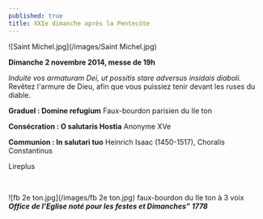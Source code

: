 ```yaml
---
published: true
title: XXIe dimanche après la Pentecôte
---
```


![Saint Michel.jpg](/images/Saint Michel.jpg)

**Dimanche 2 novembre 2014, messe de 19h**

*Induite vos armaturam Dei, ut possitis stare adversus insidais diaboli.*
Revêtez l'armure de Dieu, afin que vous puissiez tenir devant les ruses du diable.

**Graduel : Domine refugium**
Faux-bourdon parisien du IIe ton

**Consécration : O salutaris Hostia**
Anonyme XVe

**Communion : In salutari tuo**
Heinrich Isaac (1450-1517), Choralis Constantinus

Lireplus

&nbsp;

![fb 2e ton.jpg](/images/fb 2e ton.jpg)
faux-bourdon du IIe ton à 3 voix ***Office de l’Eglise noté pour les festes et Dimanches” 1778***
